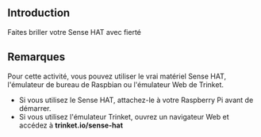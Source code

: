 ## Introduction

Faites briller votre Sense HAT avec fierté

## Remarques

Pour cette activité, vous pouvez utiliser le vrai matériel Sense HAT, l'émulateur de bureau de Raspbian ou l'émulateur Web de Trinket.

- Si vous utilisez le Sense HAT, attachez-le à votre Raspberry Pi avant de démarrer.
- Si vous utilisez l'émulateur Trinket, ouvrez un navigateur Web et accédez à **trinket.io/sense-hat**